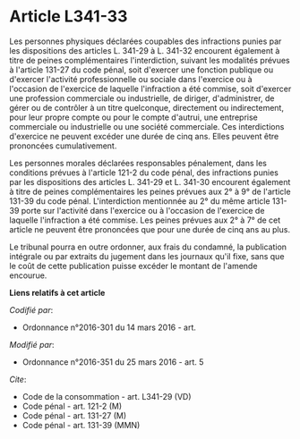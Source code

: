 # Article L341-33

Les personnes physiques déclarées coupables des infractions punies par les dispositions des articles L. 341-29 à L. 341-32
encourent également à titre de peines complémentaires l'interdiction, suivant les modalités prévues à l'article 131-27 du
code pénal, soit d'exercer une fonction publique ou d'exercer l'activité professionnelle ou sociale dans l'exercice ou à
l'occasion de l'exercice de laquelle l'infraction a été commise, soit d'exercer une profession commerciale ou industrielle,
de diriger, d'administrer, de gérer ou de contrôler à un titre quelconque, directement ou indirectement, pour leur propre
compte ou pour le compte d'autrui, une entreprise commerciale ou industrielle ou une société commerciale. Ces interdictions
d'exercice ne peuvent excéder une durée de cinq ans. Elles peuvent être prononcées cumulativement. 

Les personnes morales déclarées responsables pénalement, dans les conditions prévues à l'article 121-2 du code pénal, des
infractions punies par les dispositions des articles L. 341-29 et L. 341-30 encourent également à titre de peines
complémentaires les peines prévues aux 2° à 9° de l'article 131-39 du code pénal. L'interdiction mentionnée au 2° du même
article 131-39 porte sur l'activité dans l'exercice ou à l'occasion de l'exercice de laquelle l'infraction a été commise. Les
peines prévues aux 2° à 7° de cet article ne peuvent être prononcées que pour une durée de cinq ans au plus. 

Le tribunal pourra en outre ordonner, aux frais du condamné, la publication intégrale ou par extraits du jugement dans les
journaux qu'il fixe, sans que le coût de cette publication puisse excéder le montant de l'amende encourue.

**Liens relatifs à cet article**

_Codifié par_:

  - Ordonnance n°2016-301 du 14 mars 2016 - art.

_Modifié par_:

  - Ordonnance n°2016-351 du 25 mars 2016 - art. 5

_Cite_:

  - Code de la consommation - art. L341-29 (VD)
  - Code pénal - art. 121-2 (M)
  - Code pénal - art. 131-27 (M)
  - Code pénal - art. 131-39 (MMN)
